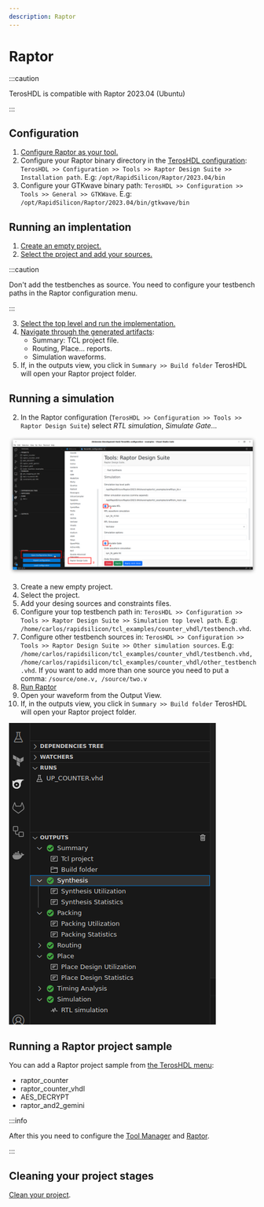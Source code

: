 ```yaml
---
description: Raptor
---
```


# Raptor

:::caution

TerosHDL is compatible with Raptor 2023.04 (Ubuntu)

:::


## Configuration

1. [Configure Raptor as your tool.](../01-started.md#configuration)
2. Configure your Raptor binary directory in the [TerosHDL configuration](../../02-getting_started/03-views.md#configuration-menu): `TerosHDL >> Configuration >> Tools >> Raptor Design Suite >> Installation path`. E.g: `/opt/RapidSilicon/Raptor/2023.04/bin`
3. Configure your GTKwave binary path: `TerosHDL >> Configuration >> Tools >> General >> GTKWave`. E.g: `/opt/RapidSilicon/Raptor/2023.04/bin/gtkwave/bin`

## Running an implentation

1. [Create an empty project.](../01-started.md#project-creation)
2. [Select the project and add your sources.](../01-started.md#adding-sources)

:::caution

Don't add the testbenches as source. You need to configure your testbench paths in the Raptor configuration menu.

:::

3. [Select the top level and run the implementation.](../01-started.md#running-your-tool)
4. [Navigate through the generated artifacts](../01-started.md#running-your-tool):
    - Summary: TCL project file.
    - Routing, Place... reports.
    - Simulation waveforms.
5. If, in the outputs view, you click in `Summary >> Build folder` TerosHDL will open your Raptor project folder.

## Running a simulation

2. In the Raptor configuration (`TerosHDL >> Configuration >> Tools >> Raptor Design Suite`) select *RTL simulation*, *Simulate Gate*...

<p align="center">

![Views](/img/tool_manager/tools/raptor/config.png)
</p>


3. Create a new empty project.
4. Select the project.
5. Add your desing sources and constraints files.
6. Configure your top testbench path in: `TerosHDL >> Configuration >> Tools >> Raptor Design Suite >> Simulation top level path`. E.g: `/home/carlos/rapidsilicon/tcl_examples/counter_vhdl/testbench.vhd`.
6. Configure other testbench sources in: `TerosHDL >> Configuration >> Tools >> Raptor Design Suite >> Other simulation sources`. E.g: `/home/carlos/rapidsilicon/tcl_examples/counter_vhdl/testbench.vhd, /home/carlos/rapidsilicon/tcl_examples/counter_vhdl/other_testbench.vhd`. If you want to add more than one source you need to put a comma: `/source/one.v, /source/two.v`
7. [Run Raptor](../01-started.md#running-your-tool)
8. Open your waveform from the Output View.
9. If, in the outputs view, you click in `Summary >> Build folder` TerosHDL will open your Raptor project folder.

<p align="center">

![Views](/img/tool_manager/tools/raptor/output.png)
</p>


## Running a Raptor project sample

You can add a Raptor project sample from [the TerosHDL menu](../01-started.md#project-creation):

- raptor_counter
- raptor_counter_vhdl
- AES_DECRYPT
- raptor_and2_gemini

:::info

After this you need to configure the [Tool Manager](../01-started.md#configuration) and [Raptor](#configuration).

:::

## Cleaning your project stages

[Clean your project](../01-started.md#cleaning-your-project).

